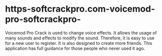 # https-softcrackpro.com-voicemod-pro-softcrackpro-
Voicemod Pro Crack is used to change voice effects. It allows the usage of many sounds and effects to modify the sound. Therefore, it is easy to use for a new user to register. It is also designed to create more friends. This application has full guidance for those people who never used it ago. 
